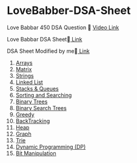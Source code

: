 # LoveBabber-DSA-Sheet
Love Babbar 450 DSA Question 🚀
<a href="https://www.youtube.com/channel/UCQHLxxBFrbfdrk1jF0moTpw">Video Link</a> 

<p>Love Babbar DSA Sheet📝<a href="https://drive.google.com/file/d/1FMdN_OCfOI0iAeDlqswCiC2DZzD4nPsb/view" target="_blank"> Link</a></p>
<p>DSA Sheet Modified by me📝<a href="https://docs.google.com/spreadsheets/d/1o4jv9S8QjbaLL4JVl-TgLOQ76FnDoH6D/edit?usp=sharing&ouid=108252584087610366836&rtpof=true&sd=true" target="_blank"> Link</a></p>
<ol type='1'>
  <li><a href="https://github.com/mkpatel-247/LoveBabber-DSA-Sheet/tree/main/Array">Arrays</a></li>
  <li><a href="https://github.com/mkpatel-247/LoveBabber-DSA-Sheet/tree/main/Matrix">Matrix</a></li>
  <li><a href="https://github.com/mkpatel-247/LoveBabber-DSA-Sheet/tree/main/Strings">Strings</a></li>
  <li><a href="https://github.com/mkpatel-247/LoveBabber-DSA-Sheet/tree/main/Linked%20List">Linked List</a></li>
  <li><a href="https://github.com/mkpatel-247/LoveBabber-DSA-Sheet/tree/main/Stacks%20%26%20Queues">Stacks & Queues</a></li>
  <li><a href="https://github.com/mkpatel-247/LoveBabber-DSA-Sheet/tree/main/Searching%20%26%20Sorting">Sorting and Searching</a></li>
  <li><a href="https://github.com/mkpatel-247/LoveBabber-DSA-Sheet/tree/main/Binary%20Trees">Binary Trees</a></li>
  <li><a href="#">Binary Search Trees</a></li>
  <li><a href="#">Greedy</a></li>
  <li><a href="https://github.com/mkpatel-247/LoveBabber-DSA-Sheet/tree/main/Back%20Tracking">BackTracking</a></li>  
  <li><a href="#">Heap</a></li>
  <li><a href="#">Graph</a></li>
  <li><a href="#">Trie</a></li>
  <li><a href="#">Dynamic Programming (DP)</a></li>
  <li><a href="https://github.com/mkpatel-247/LoveBabber-DSA-Sheet/tree/main/Bit%20Manipulation">Bit Manipulation</a></li>
</ol>
